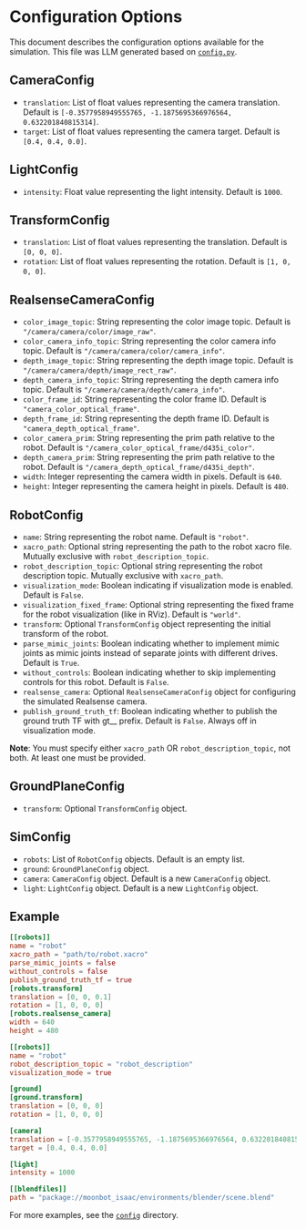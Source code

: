 # Configuration Options

This document describes the configuration options available for the simulation. This file was LLM generated based on [`config.py`](./environments/config.py).

## CameraConfig

- `translation`: List of float values representing the camera translation. Default is `[-0.3577958949555765, -1.1875695366976564, 0.632201840815314]`.
- `target`: List of float values representing the camera target. Default is `[0.4, 0.4, 0.0]`.

## LightConfig

- `intensity`: Float value representing the light intensity. Default is `1000`.

## TransformConfig

- `translation`: List of float values representing the translation. Default is `[0, 0, 0]`.
- `rotation`: List of float values representing the rotation. Default is `[1, 0, 0, 0]`.

## RealsenseCameraConfig

- `color_image_topic`: String representing the color image topic. Default is `"/camera/camera/color/image_raw"`.
- `color_camera_info_topic`: String representing the color camera info topic. Default is `"/camera/camera/color/camera_info"`.
- `depth_image_topic`: String representing the depth image topic. Default is `"/camera/camera/depth/image_rect_raw"`.
- `depth_camera_info_topic`: String representing the depth camera info topic. Default is `"/camera/camera/depth/camera_info"`.
- `color_frame_id`: String representing the color frame ID. Default is `"camera_color_optical_frame"`.
- `depth_frame_id`: String representing the depth frame ID. Default is `"camera_depth_optical_frame"`.
- `color_camera_prim`: String representing the prim path relative to the robot. Default is `"/camera_color_optical_frame/d435i_color"`.
- `depth_camera_prim`: String representing the prim path relative to the robot. Default is `"/camera_depth_optical_frame/d435i_depth"`.
- `width`: Integer representing the camera width in pixels. Default is `640`.
- `height`: Integer representing the camera height in pixels. Default is `480`.

## RobotConfig

- `name`: String representing the robot name. Default is `"robot"`.
- `xacro_path`: Optional string representing the path to the robot xacro file. Mutually exclusive with `robot_description_topic`.
- `robot_description_topic`: Optional string representing the robot description topic. Mutually exclusive with `xacro_path`.
- `visualization_mode`: Boolean indicating if visualization mode is enabled. Default is `False`.
- `visualization_fixed_frame`: Optional string representing the fixed frame for the robot visualization (like in RViz). Default is `"world"`.
- `transform`: Optional `TransformConfig` object representing the initial transform of the robot.
- `parse_mimic_joints`: Boolean indicating whether to implement mimic joints as mimic joints instead of separate joints with different drives. Default is `True`.
- `without_controls`: Boolean indicating whether to skip implementing controls for this robot. Default is `False`.
- `realsense_camera`: Optional `RealsenseCameraConfig` object for configuring the simulated Realsense camera.
- `publish_ground_truth_tf`: Boolean indicating whether to publish the ground truth TF with gt__ prefix. Default is `False`. Always off in visualization mode.

**Note**: You must specify either `xacro_path` OR `robot_description_topic`, not both. At least one must be provided.

## GroundPlaneConfig

- `transform`: Optional `TransformConfig` object.

## SimConfig

- `robots`: List of `RobotConfig` objects. Default is an empty list.
- `ground`: `GroundPlaneConfig` object.
- `camera`: `CameraConfig` object. Default is a new `CameraConfig` object.
- `light`: `LightConfig` object. Default is a new `LightConfig` object.

## Example

```toml
[[robots]]
name = "robot"
xacro_path = "path/to/robot.xacro"
parse_mimic_joints = false
without_controls = false
publish_ground_truth_tf = true
[robots.transform]
translation = [0, 0, 0.1]
rotation = [1, 0, 0, 0]
[robots.realsense_camera]
width = 640
height = 480

[[robots]]
name = "robot"
robot_description_topic = "robot_description"
visualization_mode = true

[ground]
[ground.transform]
translation = [0, 0, 0]
rotation = [1, 0, 0, 0]

[camera]
translation = [-0.3577958949555765, -1.1875695366976564, 0.632201840815314]
target = [0.4, 0.4, 0.0]

[light]
intensity = 1000

[[blendfiles]]
path = "package://moonbot_isaac/environments/blender/scene.blend"
```

For more examples, see the [`config`](./config/example.toml) directory.
